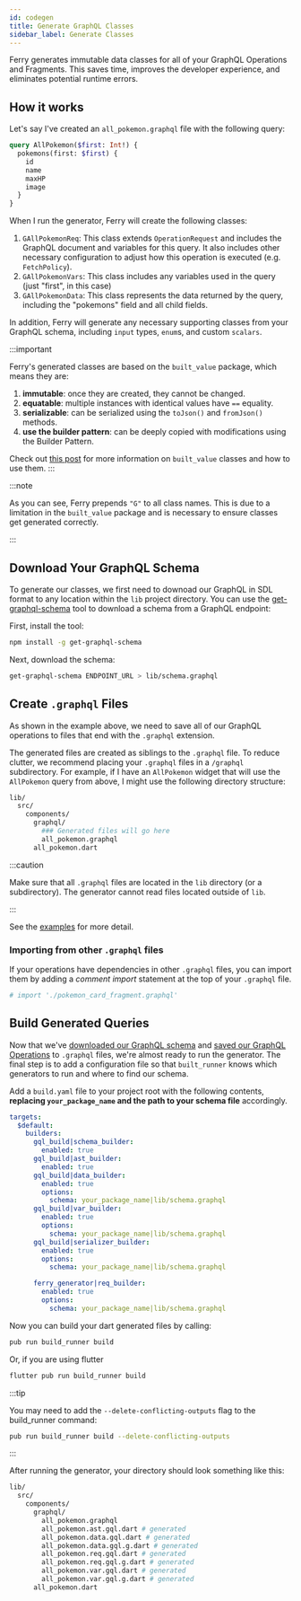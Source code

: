 ```yaml
---
id: codegen
title: Generate GraphQL Classes
sidebar_label: Generate Classes
---
```


Ferry generates immutable data classes for all of your GraphQL Operations and Fragments. This saves time, improves the developer experience, and eliminates potential runtime errors.

## How it works

Let's say I've created an `all_pokemon.graphql` file with the following query:

```graphql
query AllPokemon($first: Int!) {
  pokemons(first: $first) {
    id
    name
    maxHP
    image
  }
}
```

When I run the generator, Ferry will create the following classes:

1. `GAllPokemonReq`: This class extends `OperationRequest` and includes the GraphQL document and variables for this query. It also includes other necessary configuration to adjust how this operation is executed (e.g. `FetchPolicy`).
2. `GAllPokemonVars`: This class includes any variables used in the query (just "first", in this case)
3. `GAllPokemonData`:  This class represents the data returned by the query, including the "pokemons" field and all child fields.

In addition, Ferry will generate any necessary supporting classes from your GraphQL schema, including `input` types, `enum`s, and custom `scalars`.

:::important

Ferry's generated classes are based on the `built_value` package, which means they are:
1. **immutable**: once they are created, they cannot be changed.
2. **equatable**: multiple instances with identical values have `==` equality.
3. **serializable**: can be serialized using the `toJson()` and `fromJson()` methods.
4. **use the builder pattern**: can be deeply copied with modifications using the Builder Pattern.

Check out [this post](https://medium.com/dartlang/darts-built-value-for-immutable-object-models-83e2497922d4) for more information on `built_value` classes and how to use them.
:::

:::note

As you can see, Ferry prepends `"G"` to all class names. This is due to a limitation in the `built_value` package and is necessary to ensure classes get generated correctly.

:::

## Download Your GraphQL Schema

To generate our classes, we first need to downoad our GraphQL in SDL format to any location within the `lib` project directory. You can use the [get-graphql-schema](https://github.com/prisma-labs/get-graphql-schema) tool to download a schema from a GraphQL endpoint:

First, install the tool:

```sh
npm install -g get-graphql-schema
```

Next, download the schema:

```sh
get-graphql-schema ENDPOINT_URL > lib/schema.graphql
```

## Create `.graphql` Files

As shown in the example above, we need to save all of our GraphQL operations to files that end with the `.graphql` extension.

The generated files are created as siblings to the `.graphql` file. To reduce clutter, we recommend placing your `.graphql` files in a `/graphql` subdirectory. For example, if I have an `AllPokemon` widget that will use the `AllPokemon` query from above, I might use the following directory structure:

```bash
lib/
  src/
    components/
      graphql/
        ### Generated files will go here
        all_pokemon.graphql
      all_pokemon.dart
```

:::caution

Make sure that all `.graphql` files are located in the `lib` directory (or a subdirectory). The generator cannot read files located outside of `lib`. 

:::

See the [examples](https://github.com/gql-dart/ferry/tree/master/examples) for more detail.

### Importing from other `.graphql` files

If your operations have dependencies in other `.graphql` files, you can import them by adding a *comment import* statement at the top of your `.graphql` file.

```graphql
# import './pokemon_card_fragment.graphql'
```


## Build Generated Queries

Now that we've [downloaded our GraphQL schema](codegen#download-your-graphql-schema) and [saved our GraphQL Operations](codegen#create-graphql-files) to `.graphql` files, we're almost ready to run the generator. The final step is to add a configuration file so that `built_runner` knows which generators to run and where to find our schema.

Add a `build.yaml` file to your project root with the following contents, **replacing `your_package_name` and the path to your schema file** accordingly.

```yaml
targets:
  $default:
    builders:
      gql_build|schema_builder:
        enabled: true
      gql_build|ast_builder:
        enabled: true
      gql_build|data_builder:
        enabled: true
        options:
          schema: your_package_name|lib/schema.graphql
      gql_build|var_builder:
        enabled: true
        options:
          schema: your_package_name|lib/schema.graphql
      gql_build|serializer_builder:
        enabled: true
        options:
          schema: your_package_name|lib/schema.graphql

      ferry_generator|req_builder:
        enabled: true
        options:
          schema: your_package_name|lib/schema.graphql
```

Now you can build your dart generated files by calling:

```sh
pub run build_runner build
```

Or, if you are using flutter

```sh
flutter pub run build_runner build
```

:::tip

You may need to add the `--delete-conflicting-outputs` flag to the build_runner command:

```sh
pub run build_runner build --delete-conflicting-outputs
```

:::

After running the generator, your directory should look something like this:

```bash
lib/
  src/
    components/
      graphql/
        all_pokemon.graphql
        all_pokemon.ast.gql.dart # generated
        all_pokemon.data.gql.dart # generated
        all_pokemon.data.gql.g.dart # generated
        all_pokemon.req.gql.dart # generated
        all_pokemon.req.gql.g.dart # generated
        all_pokemon.var.gql.dart # generated
        all_pokemon.var.gql.g.dart # generated
      all_pokemon.dart
```